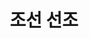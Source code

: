 ---
layout: hubs
key: Q484359
title: 조선 선조
name: 조선 선조
description: 조선의 14대 임금
score: 0.00030926874182697335
degree: 13
---